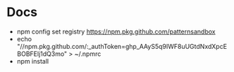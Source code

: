 # Docs

- npm config set registry https://npm.pkg.github.com/patternsandbox
- echo "//npm.pkg.github.com/:_authToken=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" > ~/.npmrc
- npm install
